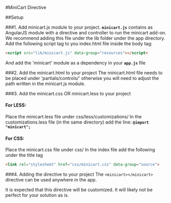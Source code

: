 #MiniCart Directive

##Setup

###1. Add minicart.js module to your project.
**`minicart.js`** contains as AngularJS module with a directive and controller to run the minicart add-on.
We recommend adding this file under the lib folder under the app directory.
Add the following script tag to you index.html file inside the body tag:
```html
<script src="lib/minicart.js" data-group="resources"></script>
```
And add the 'minicart' module as a dependency in your **`app.js`** file

###2. Add the minicart.html to your project
The minicart.html file needs to be placed under 'partials/controls/' otherwise you will need to adjust the path written in the minicart.js module.

###3. Add the minicart.css OR minicart.less to your project
#### For LESS:
Place the minicart.less file under css/less/customizations/
In the customizations.less file (in the same directory) add the line:
**`@import "minicart";`**
#### For CSS:
Place the minicart.css file under css/
In the index file add the following under the title tag
```html
<link rel="stylesheet" href="css/minicart.css" data-group="source">
```

###4. Adding the directive to your project
The `<minicart></minicart>` directive can be used anywhere in the app.

It is expected that this directive will be customized.  It will likely not be perfect for your solution as is.